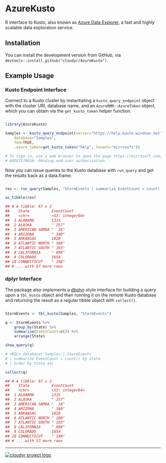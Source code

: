 # AzureKusto

R interface to Kusto, also known as [Azure Data Explorer](https://azure.microsoft.com/en-us/services/data-explorer/), a fast and highly scalable data exploration service.

## Installation

You can install the development version from GitHub, via `devtools::install_github("cloudyr/AzureKusto")`.

## Example Usage

### Kusto Endpoint Interface

Connect to a Kusto cluster by instantiating a `kusto_query_endpoint` object with the cluster URI, database name, and an `AzureRMR::AzureToken` object, which you can obtain via the `get_kusto_token` helper function.

```r

library(AzureKusto)

Samples <- kusto_query_endpoint(server="https://help.kusto.windows.net",
    database="Samples",
    fed=TRUE,
    .azure_token=get_kusto_token("help", tenant="microsoft"))

# To sign in, use a web browser to open the page https://microsoft.com/devicelogin and enter the code FPD8GZPY9 to authenticate.
# AADSTS70016: Pending end-user authorization. 

```

Now you can issue queries to the Kusto database with `run_query` and get the results back as a data.frame.

```r

res <- run_query(Samples, "StormEvents | summarize EventCount = count() by State | order by State asc")

as_tibble(res)

## # A tibble: 67 x 2
##    State          EventCount     
##    <chr>          <S3: integer64>
##  1 ALABAMA        1315           
##  2 ALASKA         " 257"         
##  3 AMERICAN SAMOA "  16"         
##  4 ARIZONA        " 340"         
##  5 ARKANSAS       1028           
##  6 ATLANTIC NORTH " 188"         
##  7 ATLANTIC SOUTH " 193"         
##  8 CALIFORNIA     " 898"         
##  9 COLORADO       1654           
## 10 CONNECTICUT    " 148"         
## # ... with 57 more rows

```

### dplyr Interface

The package also implements a [dbplyr](https://github.com/tidyverse/dbplyr)-style interface for building a query upon a `tbl_kusto` object and then running it on the remote Kusto database and returning the result as a regular tibble object with `collect()`.

```r

StormEvents <- tbl_kusto(Samples, "StormEvents")

q <- StormEvents %>%
    group_by(State) %>%
    summarize(EventCount=n()) %>%
    arrange(State)

show_query(q)

# <KQL> database('Samples').StormEvents
# | summarize EventCount = count() by State
# | order by State asc

collect(q)

## # A tibble: 67 x 2
##    State          EventCount     
##    <chr>          <S3: integer64>
##  1 ALABAMA        1315           
##  2 ALASKA         " 257"         
##  3 AMERICAN SAMOA "  16"         
##  4 ARIZONA        " 340"         
##  5 ARKANSAS       1028           
##  6 ATLANTIC NORTH " 188"         
##  7 ATLANTIC SOUTH " 193"         
##  8 CALIFORNIA     " 898"         
##  9 COLORADO       1654           
## 10 CONNECTICUT    " 148"         
## # ... with 57 more rows

```

---
[![cloudyr project logo](https://i.imgur.com/JHS98Y7.png)](https://github.com/cloudyr)
